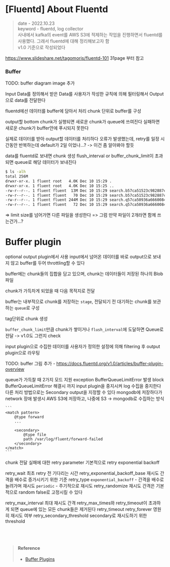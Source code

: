 # [Fluentd] About Fluentd
> date - 2022.10.23  
> keyword - fluentd, log collector  
> 사내에서 kafka의 event를 AWS S3에 적제하는 작업을 진행하면서 fluentd를 사용했다. 그래서 fluentd에 대해 정리해보고자 함  
> v1.0 기준으로 작성되었다  




https://www.slideshare.net/tagomoris/fluentd-101
31page 부터 참고



### Buffer
TODO: buffer diagram image 추가

Input Data를 정의해서 받은 Data를 사용자가 작성한 규칙에 의해 필터링해서 Output으로 data를 전달한다

fluentd에선 데이터를 buffer에 담아서 처리
chunk 단위로 buffer를 구성

output할 bottom chunk가 실행되면 새로운 chunk가 queue에 쓰여진다
    실패하면 새로운 chunk가 buffer안에 푸시되지 못한다

실제로 데이터를 받아 output할 데이터를 처리하다 오류가 발생했는데, retry를 일정 시간동안 반복하는데 default가 2일 이었나...? -> 이건 좀 알아봐야 할듯


data를 fluentd로 보내면 chunk 생성
    flush_interval or buffer_chunk_limit이 초과되면 queue로 해당 데이터가 보내진다



```sh
$ ls -alh
total 256M
drwxr-xr-x. 1 fluent root   4.0K Dec 10 15:29 .
drwxr-xr-x. 1 fluent root   4.0K Dec 10 15:25 ..
-rw-r--r--. 1 fluent fluent  13M Dec 10 15:29 search.b57ca51523c982887cddaf5fa17efb144.buffer
-rw-r--r--. 1 fluent fluent   70 Dec 10 15:29 search.b57ca51523c982887cddaf5fa17efb144.buffer.meta
-rw-r--r--. 1 fluent fluent 244M Dec 10 15:29 search.q57ca50936a666008484d406857adcb00.buffer
-rw-r--r--. 1 fluent fluent   72 Dec 10 15:29 search.q57ca50936a666008484d406857adcb00.buffer.meta
```
=> limit size를 넘어가면 다른 파일을 생성한다
=> 그럼 만약 파일이 2개라면 함께 쓰는건가...?



# Buffer plugin
optional
output plugin에서 사용
input에서 넘어온 데이터를 바로 output으로 보내지 않고 buffer를 두어 throttling할 수 있다

buffer에는 chunk들의 집합을 담고 있으며, chunk는 데이터들이 저장된 하나의 Blob 파일

chunk가 가득차게 되었을 때 다음 목적지로 전달

buffer는 내부적으로 chunk를 저장하는 `stage`, 전달되기 전 대기하는 chunk를 보관하는 `queue`로 구성

tag단위로 chunk 생성

`buffer_chunk_limit`만큼 chunk가 쌓이거나 `flush_interval`에 도달하면 Queue로 전달 -> v1.0도 그런지 check



input plugin으로 수집한 데이터를 사용자가 정의한 설정에 의해 filtering 후 output plugin으로 라우팅

TODO: buffer 그림 추가 - https://docs.fluentd.org/v1.0/articles/buffer-plugin-overview


queue가 가득찰 때 2가지 모드 지원
exception
    BufferQueueLimitError 발생
block
    BufferQueueLimitError 해결시 까지 input plugin을 중지시켜 log 수집을 중지한다
다른 처리 방법으로는 Secondary output을 지정할 수 있다
    mongodb에 저장하다가 network 장애 발생시 AWS S3에 저장하고, 나중에 S3 -> mongodb로 수집하는 방식

    ```
    <match pattern>
        @type forward
        ...

        <secondary>
            @type file
            path /var/log/fluent/forward-failed
        </secondary>
    </match>
    ```



chunk 전달 실패에 대한 retry parameter
기본적으로 retry exponential backoff

retry_wait
    최초 retry 전 기다리는 시간
retry_exponential_backoff_base
    재시도 간격을 배수로 증가시키기 위한 기준
retry_type
    `exponential_backoff` - 간격을 배수로 늘려가며 재시도
    `periodic` - 주기적으로 재시도
retry_randomize
    재시도 간격은 기본적으로 random
    false로 고정시킬 수 있다

retry_max_interval
    최대 재시도 간격
retry_max_times와 retry_timeout이 초과하게 되면 queue에 있는 모든 chunk들은 제거된다
retry_timeout
retry_forever
    영원히 재시도 여부
retry_secondary_threshold
    secondary로 재시도하기 위한 threshold








<br><br>

> #### Reference
> * [Buffer Plugins](https://docs.fluentd.org/buffer)
